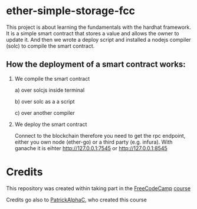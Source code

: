# ether-simple-storage-fcc

This project is about learning the fundamentals with the hardhat framework. It is a simple smart contract that stores a value and allows the owner to update it. And then we wrote a deploy script and installed a nodejs compiler (solc) to compile the smart contract.

## How the deployment of a smart contract works:

1. We compile the smart contract

    a) over solcjs inside terminal

    b) over solc as a a script

    c) over another compiler

2. We deploy the smart contract

    Connect to the blockchain therefore you need to get the rpc endpoint, either you own node (ether-go) or a third party (e.g. infura). With ganache it is eihter http://127.0.0.1:7545 or http://127.0.0.1:8545

# Credits

This repository was created within taking part in the [FreeCodeCamp](https://www.freecodecamp.org/) [course](https://www.youtube.com/watch?v=gyMwXuJrbJQ&t=23166s)

Credits go also to [PatrickAlphaC](https://github.com/PatrickAlphaC), who created this course
